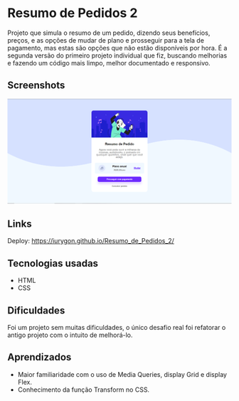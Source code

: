 # Resumo de Pedidos 2

Projeto que simula o resumo de um pedido, dizendo seus benefícios, preços, e as opções de mudar de plano e prosseguir para a tela de pagamento, mas estas são opções que não estão disponíveis por hora. É a segunda versão do primeiro projeto individual que fiz, buscando melhorias e fazendo um código mais limpo, melhor documentado e responsivo.

## Screenshots
![Imagem do Projeto](images/imagem_projeto.PNG)

## Links
Deploy: <https://iurygon.github.io/Resumo_de_Pedidos_2/>

## Tecnologias usadas
* HTML
* CSS

## Dificuldades
Foi um projeto sem muitas dificuldades, o único desafio real foi refatorar o antigo projeto com o intuito de melhorá-lo.

## Aprendizados
* Maior familiaridade com o uso de Media Queries, display Grid e display Flex.
* Conhecimento da função Transform no CSS.
